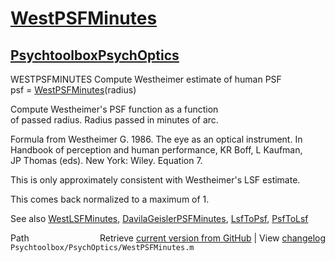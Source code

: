 # [WestPSFMinutes](WestPSFMinutes)
## [Psychtoolbox](Psychtoolbox)[PsychOptics](PsychOptics)

WESTPSFMINUTES  Compute Westheimer estimate of human PSF  
   psf = [WestPSFMinutes](WestPSFMinutes)(radius)  
  
   Compute Westheimer's PSF function as a function  
   of passed radius.  Radius passed in minutes of arc.  
  
   Formula from Westheimer G. 1986. The eye as an optical instrument.  In  
   Handbook of perception and human performance, KR Boff, L Kaufman,  
   JP Thomas (eds). New York: Wiley.  Equation 7.  
  
   This is only approximately consistent with Westheimer's LSF estimate.  
  
   This comes back normalized to a maximum of 1.  
  
   See also [WestLSFMinutes](WestLSFMinutes), [DavilaGeislerPSFMinutes](DavilaGeislerPSFMinutes), [LsfToPsf](LsfToPsf), [PsfToLsf](PsfToLsf)  




<div class="code_header" style="text-align:right;">
  <span style="float:left;">Path&nbsp;&nbsp;</span> <span class="counter">Retrieve <a href=
  "https://raw.github.com/Psychtoolbox-3/Psychtoolbox-3/beta/Psychtoolbox/PsychOptics/WestPSFMinutes.m">current version from GitHub</a> | View <a href=
  "https://github.com/Psychtoolbox-3/Psychtoolbox-3/commits/beta/Psychtoolbox/PsychOptics/WestPSFMinutes.m">changelog</a></span>
</div>
<div class="code">
  <code>Psychtoolbox/PsychOptics/WestPSFMinutes.m</code>
</div>

